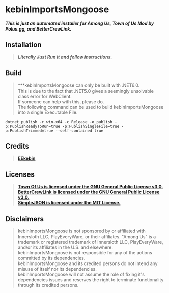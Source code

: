 # kebinImportsMongoose
***This is just an automated installer for Among Us, Town of Us Mod by Polus.gg, and BetterCrewLink.***


## Installation

> ***Literally Just Run it and follow instructions.***


## Build

> ***kebinImportsMongoose can only be built with .NET6.0.  
> This is due to the fact that .NET5.0 gives a seemingly unsolvable class error for WebClient.  
> If someone can help with this, please do.  
> The following command can be used to build kebinImportsMongoose into a single Executable File.  
```dosbatch
dotnet publish -r win-x64 -c Release -o publish -p:PublishReadyToRun=true -p:PublishSingleFile=true -p:PublishTrimmed=true --self-contained true
```

## Credits
> **[EEkebin](https://github.com/EEkebin)**


## Licenses

> **[Town Of Us is licensed under the GNU General Public License v3.0.](https://github.com/polusgg/Town-Of-Us/blob/master/LICENSE)  
> [BetterCrewLink is licensed under the GNU General Public License v3.0.](https://github.com/OhMyGuus/BetterCrewLink/blob/nightly/LICENSE)  
> [SimpleJSON is licensed under the MIT License.](https://github.com/Bunny83/SimpleJSON/blob/master/LICENSE)**


## Disclaimers

> kebinImportsMongoose is not sponsored by or affiliated with Innersloth LLC, PlayEveryWare, or their affiliates. "Among Us" is a trademark or registered trademark of Innersloth LLC, PlayEveryWare, and/or its affiliates in the U.S. and elsewhere.    
> kebinImportsMongoose is not responsible for any of the actions committed by its dependencies.    
> kebinImportsMongoose and its credited persons do not intend any misuse of itself nor its dependencies.    
> kebinImportsMongoose will not assume the role of fixing it's dependencies issues and reserves the right to terminate functionality through its credited persons.